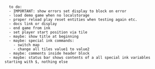 
      to do:
      - IMPORTANT: show errors set display to block on error
      - load demo game when no localstorage
      - proper reload play reset entities when testing again etc.
      - docs link or display
      - end game from ink
      - set player start position via tile
      - maybe: show title at beginning
      - maybe: special ink commands:
        - switch map
        - change all tiles value1 to value2
      - maybe: comments inside header block
      - maybe: status bar shows contents of a all special ink variables starting with $, nothing else
